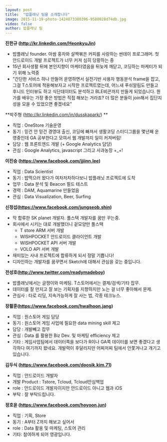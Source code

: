 ```yaml
---
layout: post
title:  "밥플래닛 팀을 소개합니다"
image: 2015-11-19-photo-1424873380396-9580028d74db.jpg
video: false
author: 밥플래닛 팀
---
```


**진헌규 (http://kr.linkedin.com/HeonkyuJin)**
- 밥플래닛 founder. 아쌈 홍차와 살짝볶은 커피를 사랑하는 썬데이 프로그래머. 첫 안드로이드 개발 프로젝트가 너무 커져 심히 당황하는 중
- 15년 회사생활 뒤에 본인지향이 마케터였음을 뒤늦게 깨닫고, 코딩하는 마케터가 되기 위해 노력중
- "간단한 서비스 하나 만들어 운영하면서 실전기반 사용자 행동분석 frame을 잡고, 그걸 T스토어에 적용해보자고 시작한 프로젝트였는데, 어느새 푸쉬알림도 만들고 후니드 인터뷰도 하고 식단데이터도 분석하고 BLE비콘까지 만들게 되었습니다. 뭔가를 배우는 가장 좋은 방법은 직접 해보는 거라죠? 더 많은 분들이 join해서 집단지성을 모을 수 있었으면 좋겠네요"

**박주형 (http://kr.linkedin.com/in/dusskapark/) **
- 직업 : OneStore 기술운영
- 동기 : 믿건 안 믿건 경영대 출신, 코딩에 빠져서 생활코딩 스터디그룹을 몇년째 운영중인데 GA 공부한다고 모여서 웹 개발까지 일이 커져버림! 
- 담당 : 웹 프론트엔드 개발 (+ Google Analytics 담당)
- 관심 : Google Analytics, javascript 그리고 사과농장 +_+! 


**이진승 (https://www.facebook.com/jjiinn.lee)**
- 직업 : Data Scientist 
- 동기 : 밥먹으러 왔다가 여차저차하다보니 밥플래닛 프로젝트에 도착 
- 업무 : Data 분석 및 Beacon 필드 테스트 
- 경력 : DAM, Aquamarine 만들었음 
- 관심 : Data Visualization, Beer, Surfing

**신정섭(https://www.facebook.com/jungseob.shin)**
- 막 합류한 SK planet 개발자. 풀스택 개발자를 꿈만 꾸는중.
- 회사에서 시키는 대로 개발했더니 겉모양만 풀스택
	- T store ARM 서버 개발
	- WISHPOCKET 안드로이드 클라이언트 개발
	- WISHPOCKET API 서버 개발
	- VOLO API 서버 개발
- 재미있는 사내 프로젝트에 합류하게 되서 정말 기쁩니다!
- 디자인하는 개발자를 꿈꾸면서 Sketch에 대해서 관심을 갖는 중입니다.

**전성호(http://www.twitter.com/readymadeboy)**
- 밥플래닛에서는 글쟁이와 마케팅. T스토어에서는 결제/검색/기타 잡무.
- 데이터를 잘 만지고 잘 보는 기획자를 지향하지만 노는 걸 너무 좋아해서 문제.
- 관심사 : 타로 리딩, 지속가능하게 잘 사는 법, 각종 테크뉴스.

**장활훈(https://www.facebook.com/hwalhoon.jang)**
- 직업 : 원스토어 게임 담당
- 동기 : 원스토어 게임 사업에 필요한 data mining skill 제고
- 담당 : 개발빼고 잡무
- 관심 : Data 를 활용한 Biz Dev. 및 마케팅 efficiency 제고
- 기타 : 게임사업팀에서 데이터쪽을 보다가 R이나 GA쪽 데이터를 보면 좋겠다고 생각하다 여기까지 왔네요. 개발력이 후달리지만 어찌저찌 팀에서 안쫓겨나고 개기고 있습니다.

**김두식 (https://www.facebook.com/doosik.kim.71)**
- 직업 : 안드로이드 개발자
- 개발 Product : Tstore, Tcloud, Tcloud안심백업
- role : 안드로이드 개발자이지만 안드로이드 아니고 웹과 iOS
- 부탁 : 잘 부탁드립니다.

**정호윤 (https://www.facebook.com/hoyoon.jun)**
- 직업 : 기획, Store
- 동기 : A부터 Z까지 해보고 싶어서
- role : Data 활용 및 마케팅, 스토어 관리
- 기타: 참여하게 되어 영광입니다.

